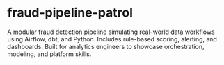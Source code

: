 # fraud-pipeline-patrol
A modular fraud detection pipeline simulating real-world data workflows using Airflow, dbt, and Python. Includes rule-based scoring, alerting, and dashboards. Built for analytics engineers to showcase orchestration, modeling, and platform skills.
